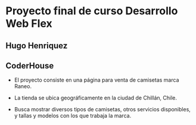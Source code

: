 # Proyecto final de curso Desarrollo Web Flex
## Hugo Henriquez
## CoderHouse

 - El proyecto consiste en una página para venta de camisetas marca Raneo.

- La tienda se ubica geográficamente en la ciudad de Chillán, Chile.

- Busca mostrar diversos tipos de camisetas, otros servicios disponibles, y tallas y modelos con los que trabaja la marca.
